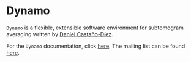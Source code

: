# Dynamo

`Dynamo` is a flexible, extensible software environment for subtomogram averaging written by [Daniel Castaño-Díez](https://scholar.google.co.uk/citations?user=emXRLtwAAAAJ&hl=en).

For the `Dynamo` documentation, click 
[here](https://wiki.dynamo.biozentrum.unibas.ch/w/index.php/Main_Page). 
The mailing list can be found [here](https://groups.google.com/g/dynamo-for-cryo-electron-tomography).